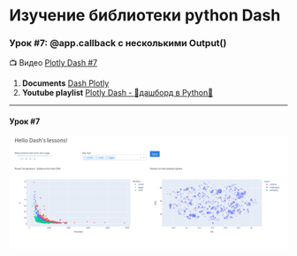 # Изучение библиотеки python **Dash**
### Урок #7: @app.callback с несколькими Output()

:tv: Видео [Plotly Dash #7][1]

1. **Documents** [Dash Plotly](https://dash.plotly.com/layout)
2. **Youtube playlist** [Plotly Dash - 🚀дашборд в Python🐍](https://www.youtube.com/watch?v=HExq59HlFb0&list=PLIAV3wuAPHZouwZlmvqmC-djRsaDKT8rC&index=1)

---
####  Урок #7

![Lesson's dash](lesson.png)


[1]: https://www.youtube.com/watch?v=zQHRFHWLk1M&list=PLIAV3wuAPHZouwZlmvqmC-djRsaDKT8rC&index=7

